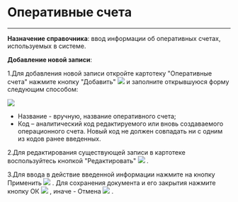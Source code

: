 ﻿#  Оперативные счета
_ _ _ _


**Назначение справочника**: ввод информации об оперативных счетах, используемых в системе.

**Добавление новой записи**:

1.Для добавления новой записи откройте картотеку "Оперативные счета" нажмите кнопку "Добавить" ![](topic:.НСИ.AddFiles.Btn_Add.png)  и заполните открывшуюся форму следующим способом:

![](topic:.НСИ.AddFiles.Screenshot_2590.jpg)

* Название - вручную, название оперативного счета;
* Код – аналитический код редактируемого или вновь создаваемого операционного счета. Новый код не должен совпадать ни с одним из кодов ранее введенных.


2.Для редактирования существующей записи в картотеке воспользуйтесь кнопкой "Редактировать" ![](topic:.НСИ.AddFiles.Btn_Edit.png) .

3.Для ввода в действие введенной информации нажмите на кнопку Применить ![](topic:.НСИ.AddFiles.Btn_OK.png) . Для сохранения документа и его закрытия нажмите кнопку ОК ![](topic:.НСИ.AddFiles.Btn_Post.png)  , иначе - Отмена ![](topic:.НСИ.AddFiles.BtnCloseCancel.png) .


